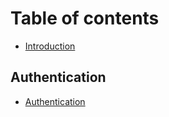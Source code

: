 # Table of contents

* [Introduction](README.md)

## Authentication

* [Authentication](authentication/authentication-parameters.md)

